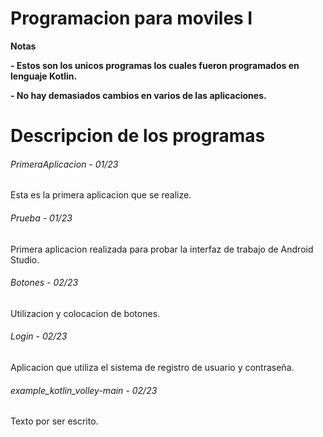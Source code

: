 # Programacion para moviles I

<!----Notas---->
**Notas**

**- Estos son los unicos programas los cuales fueron programados en lenguaje Kotlin.**

**- No hay demasiados cambios en varios de las aplicaciones.**
<!----Separador de las notas---->

<!----Directorio con descripcion de los programas---->
# Descripcion de los programas
###### PrimeraAplicacion - 01/23
Esta es la primera aplicacion que se realize.

<!----Separador---->

###### Prueba - 01/23
Primera aplicacion realizada para probar la interfaz de trabajo de Android Studio.

<!----Separador---->

###### Botones - 02/23
Utilizacion y colocacion de botones.

<!----Separador---->

###### Login - 02/23
Aplicacion que utiliza el sistema de registro de usuario y contraseña.

<!----Separador---->

###### example_kotlin_volley-main - 02/23
Texto por ser escrito.

<!----Separador del directorio con descripcion de los programas---->